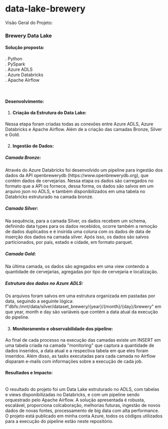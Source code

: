 # data-lake-brewery

Visão Geral do Projeto:<br>

<h3>Brewery Data Lake</h3>

<h4>Solução proposta:</h4>
. Python<br>
. PySpark<br>
. Azure ADLS<br>
. Azure Databricks<br>
. Apache Airflow<br>

<br><h4>Desenvolvimento:</h4>
1. <h4>Criação da Estrutura do Data Lake:</h4>
Nessa etapa foram criadas todas as conexões entre Azure ADLS, Azure Databricks e Apache Airflow. Além de a criação das camadas Bronze, Silver e Gold.

2. <h4>Ingestão de Dados:</h4>
<h5>Camada Bronze:</h5>
Através do Azure Databricks foi desenvolvido um pipeline para ingestão dos dados da API openbrewerydb (https://www.openbrewerydb.org), que contém dados de cervejarias.
Nessa etapa os dados são carregados no formato que a API os fornece, dessa forma, os dados são salvos em um arquivo json no ADLS, e também disponibilizados em uma tabela no Databricks estruturado na camada bronze.
<h5>Camada Silver:</h5>
Na sequência, para a camada Silver, os dados recebem um schema, definindo data types para os dados recebidos, ocorre também a remoção de dados duplicados e é insirida uma coluna com os dados de data de inserção dos dados na camada silver.
Após isso, os dados são salvos particionados, por país, estado e cidade, em formato parquet.
<h5>Camada Gold:</h5>
Na última camada, os dados são agregados em uma view contendo a quantidade de cervejarias, agregadas por tipo de cervejaria e localização.
<h5>Estrutura dos dados no Azure ADLS:</h5>
Os arquivos foram salvos em uma estrutura organizada em pastadas por data, seguindo a seguinte lógica:
f"dbfs:/mnt/data/silver/dataset_brewery/{year}/{month}/{day}/brewery" em que year, month e day são variáveis que contém a data atual da execução do pipeline.

3. <h4>Monitoramento e observabilidade dos pipeline:</h4>
Ao final de cada processo na execução das camadas existe um INSERT em uma tabela criada na camada "monitoring" que captura a quantidade de dados inseridos, a data atual e a respectiva tabela em que eles foram inseridos.
Além disso, as tasks executadas para cada camada no Airflow disparam e-mails com informações sobre a execução de cada job.


<h4>Resultados e Impacto:</h4><br>
O resultado do projeto foi um Data Lake estruturado no ADLS, com tabelas e views disponibilizadas no Databricks, e com um pipeline sendo orquestrado pelo Apache Airflow.
A solução apresentada é robusta, escalável, proporciona colcaboração, melhorias futuras, ingestão de novos dados de novas fontes, processamento de big data com alta performance.
O projeto está publicado em minha conta Azure, todos os códigos utilizados para a execução do pipeline estão neste repositório. 
